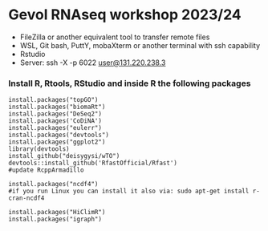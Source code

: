 # Gevol RNAseq workshop 2023/24

- FileZilla or another equivalent tool to transfer remote files
- WSL, Git bash, PuttY, mobaXterm or another terminal with ssh capability
- Rstudio
- Server: ssh -X -p 6022 user@131.220.238.3


### Install R, Rtools, RStudio and inside R the following packages
```
install.packages("topGO")
install.packages("biomaRt")
install.packages("DeSeq2")
install.packages('CoDiNA')
install.packages("eulerr")
install.packages("devtools")
install.packages("ggplot2")
library(devtools)
install_github("deisygysi/wTO")
devtools::install_github('RfastOfficial/Rfast')
#update RcppArmadillo

install.packages("ncdf4")
#if you run Linux you can install it also via: sudo apt-get install r-cran-ncdf4

install.packages("HiClimR")
install.packages("igraph")


```


